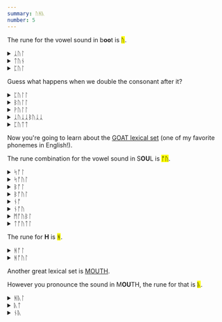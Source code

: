 ```yaml
---
summary: ᚢᚻᚣ
number: 5
---
```


The rune for the vowel sound in b<strong>oo</strong>t is <mark>ᚢ</mark>.

<details>
    <summary>ᛣᚢᛚ</summary>
    <p>cool</p>
</details>

<details>
    <summary>ᛏᚢᚾ</summary>
    <p>tune</p>
</details>

<details>
    <summary>ᛈᚢᛚ</summary>
    <p>pool</p>
</details>

Guess what happens when we double the consonant after it?

<details>
    <summary>ᛈᚢᛚᛚ</summary>
    <p>pull</p>
</details>

<details>
    <summary>ᛒᚢᛚᛚ</summary>
    <p>bull</p>
</details>

<details>
    <summary>ᚹᚢᛚᛚ</summary>
    <p>wool</p>
</details>

<details>
    <summary>ᛣᚢᛣᛣᛒᚢᛣᛣ</summary>
    <p>cookbook</p>
</details>

<details>
    <summary>ᛈᚢᛏᛏ</summary>
    <p>put</p>
</details>

Now you're going to learn about the [GOAT lexical set](https://ecampusontario.pressbooks.pub/lexicalsets/chapter/18-goat-lexical-set/) (one of my favorite phonemes in English!).

The rune combination for the vowel sound in S<strong>OU</strong>L is <mark>ᚩᚢ</mark>.

<details>
    <summary>ᛋᚩᛚ</summary>
    <p>Saul</p>
</details>

<details>
    <summary>ᛋᚩᚢᛚ</summary>
    <p>soul / sole</p>
</details>

<details>
    <summary>ᛒᚩᛚ</summary>
    <p>ball / bawl</p>
</details>

<details>
    <summary>ᛒᚩᚢᛚ</summary>
    <p>bowl</p>
</details>

<details>
    <summary>ᚾᚩ</summary>
    <p>naw</p>
</details>

<details>
    <summary>ᚾᚩᚢ</summary>
    <p>no / know</p>
</details>

<details>
    <summary>ᛗᚩᚢᛒᛚ</summary>
    <p>mobile</p>
</details>

<details>
    <summary>ᛏᚩᚢᛏᛚ</summary>
    <p>total</p>
</details>

The rune for <strong>H</strong> is <mark>ᚻ</mark>.

<details>
    <summary>ᚻᚩᛚ</summary>
    <p>hall / haul</p>
</details>

<details>
    <summary>ᚻᚩᚢᛚ</summary>
    <p>hole</p>
</details>

Another great lexical set is [MOUTH](https://ecampusontario.pressbooks.pub/lexicalsets/chapter/16-mouth-lexical-set/). 

However you pronounce the sound in M<strong>OU</strong>TH, the rune for that is <mark>ᚣ</mark>.

<details>
    <summary>ᚻᚣᛚ</summary>
    <p>howl</p>
</details>

<details>
    <summary>ᚣᛏ</summary>
    <p>out</p>
</details>

<details>
    <summary>ᚾᚣ</summary>
    <p>now</p>
</details>

